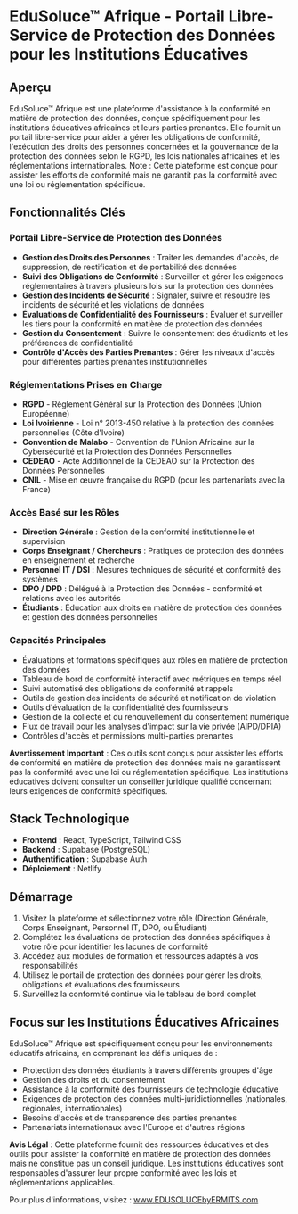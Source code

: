 # EduSoluce™ Afrique - Portail Libre-Service de Protection des Données pour les Institutions Éducatives

## Aperçu
EduSoluce™ Afrique est une plateforme d'assistance à la conformité en matière de protection des données, conçue spécifiquement pour les institutions éducatives africaines et leurs parties prenantes. Elle fournit un portail libre-service pour aider à gérer les obligations de conformité, l'exécution des droits des personnes concernées et la gouvernance de la protection des données selon le RGPD, les lois nationales africaines et les réglementations internationales. Note : Cette plateforme est conçue pour assister les efforts de conformité mais ne garantit pas la conformité avec une loi ou réglementation spécifique.

## Fonctionnalités Clés

### Portail Libre-Service de Protection des Données
- **Gestion des Droits des Personnes** : Traiter les demandes d'accès, de suppression, de rectification et de portabilité des données
- **Suivi des Obligations de Conformité** : Surveiller et gérer les exigences réglementaires à travers plusieurs lois sur la protection des données
- **Gestion des Incidents de Sécurité** : Signaler, suivre et résoudre les incidents de sécurité et les violations de données
- **Évaluations de Confidentialité des Fournisseurs** : Évaluer et surveiller les tiers pour la conformité en matière de protection des données
- **Gestion du Consentement** : Suivre le consentement des étudiants et les préférences de confidentialité
- **Contrôle d'Accès des Parties Prenantes** : Gérer les niveaux d'accès pour différentes parties prenantes institutionnelles

### Réglementations Prises en Charge
- **RGPD** - Règlement Général sur la Protection des Données (Union Européenne)
- **Loi Ivoirienne** - Loi n° 2013-450 relative à la protection des données personnelles (Côte d'Ivoire)
- **Convention de Malabo** - Convention de l'Union Africaine sur la Cybersécurité et la Protection des Données Personnelles
- **CEDEAO** - Acte Additionnel de la CEDEAO sur la Protection des Données Personnelles
- **CNIL** - Mise en œuvre française du RGPD (pour les partenariats avec la France)

### Accès Basé sur les Rôles
- **Direction Générale** : Gestion de la conformité institutionnelle et supervision
- **Corps Enseignant / Chercheurs** : Pratiques de protection des données en enseignement et recherche
- **Personnel IT / DSI** : Mesures techniques de sécurité et conformité des systèmes
- **DPO / DPD** : Délégué à la Protection des Données - conformité et relations avec les autorités
- **Étudiants** : Éducation aux droits en matière de protection des données et gestion des données personnelles

### Capacités Principales
- Évaluations et formations spécifiques aux rôles en matière de protection des données
- Tableau de bord de conformité interactif avec métriques en temps réel
- Suivi automatisé des obligations de conformité et rappels
- Outils de gestion des incidents de sécurité et notification de violation
- Outils d'évaluation de la confidentialité des fournisseurs
- Gestion de la collecte et du renouvellement du consentement numérique
- Flux de travail pour les analyses d'impact sur la vie privée (AIPD/DPIA)
- Contrôles d'accès et permissions multi-parties prenantes

**Avertissement Important** : Ces outils sont conçus pour assister les efforts de conformité en matière de protection des données mais ne garantissent pas la conformité avec une loi ou réglementation spécifique. Les institutions éducatives doivent consulter un conseiller juridique qualifié concernant leurs exigences de conformité spécifiques.

## Stack Technologique
- **Frontend** : React, TypeScript, Tailwind CSS
- **Backend** : Supabase (PostgreSQL)
- **Authentification** : Supabase Auth
- **Déploiement** : Netlify

## Démarrage
1. Visitez la plateforme et sélectionnez votre rôle (Direction Générale, Corps Enseignant, Personnel IT, DPO, ou Étudiant)
2. Complétez les évaluations de protection des données spécifiques à votre rôle pour identifier les lacunes de conformité
3. Accédez aux modules de formation et ressources adaptés à vos responsabilités
4. Utilisez le portail de protection des données pour gérer les droits, obligations et évaluations des fournisseurs
5. Surveillez la conformité continue via le tableau de bord complet

## Focus sur les Institutions Éducatives Africaines
EduSoluce™ Afrique est spécifiquement conçu pour les environnements éducatifs africains, en comprenant les défis uniques de :
- Protection des données étudiants à travers différents groupes d'âge
- Gestion des droits et du consentement
- Assistance à la conformité des fournisseurs de technologie éducative
- Exigences de protection des données multi-juridictionnelles (nationales, régionales, internationales)
- Besoins d'accès et de transparence des parties prenantes
- Partenariats internationaux avec l'Europe et d'autres régions

**Avis Légal** : Cette plateforme fournit des ressources éducatives et des outils pour assister la conformité en matière de protection des données mais ne constitue pas un conseil juridique. Les institutions éducatives sont responsables d'assurer leur propre conformité avec les lois et réglementations applicables.

Pour plus d'informations, visitez : www.EDUSOLUCEbyERMITS.com